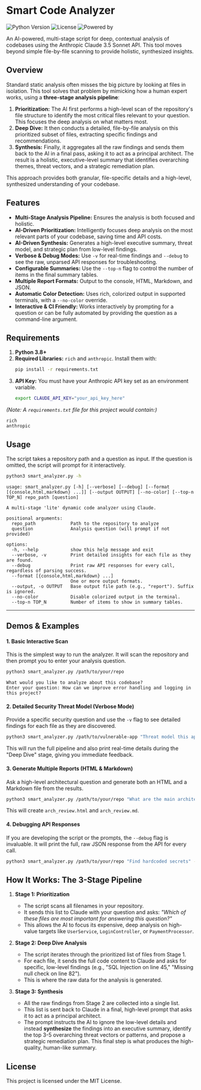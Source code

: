 
# Smart Code Analyzer

![Python Version](https://img.shields.io/badge/python-3.8+-blue.svg)
![License](https://img.shields.io/badge/license-MIT-green.svg)
![Powered by](https://img.shields.io/badge/Powered%20by-Claude%203.5%20Sonnet-orange.svg)

An AI-powered, multi-stage script for deep, contextual analysis of codebases using the Anthropic Claude 3.5 Sonnet API. This tool moves beyond simple file-by-file scanning to provide holistic, synthesized insights.

## Overview

Standard static analysis often misses the big picture by looking at files in isolation. This tool solves that problem by mimicking how a human expert works, using a **three-stage analysis pipeline**:

1.  **Prioritization:** The AI first performs a high-level scan of the repository's file structure to identify the most critical files relevant to your question. This focuses the deep analysis on what matters most.
2.  **Deep Dive:** It then conducts a detailed, file-by-file analysis on this prioritized subset of files, extracting specific findings and recommendations.
3.  **Synthesis:** Finally, it aggregates all the raw findings and sends them back to the AI in a final pass, asking it to act as a principal architect. The result is a holistic, executive-level summary that identifies overarching themes, threat vectors, and a strategic remediation plan.

This approach provides both granular, file-specific details and a high-level, synthesized understanding of your codebase.

## Features

-   **Multi-Stage Analysis Pipeline:** Ensures the analysis is both focused and holistic.
-   **AI-Driven Prioritization:** Intelligently focuses deep analysis on the most relevant parts of your codebase, saving time and API costs.
-   **AI-Driven Synthesis:** Generates a high-level executive summary, threat model, and strategic plan from low-level findings.
-   **Verbose & Debug Modes:** Use `-v` for real-time findings and `--debug` to see the raw, unparsed API responses for troubleshooting.
-   **Configurable Summaries:** Use the `--top-n` flag to control the number of items in the final summary tables.
-   **Multiple Report Formats:** Output to the console, HTML, Markdown, and JSON.
-   **Automatic Color Detection:** Uses rich, colorized output in supported terminals, with a `--no-color` override.
-   **Interactive & CI Friendly:** Works interactively by prompting for a question or can be fully automated by providing the question as a command-line argument.

## Requirements

1.  **Python 3.8+**
2.  **Required Libraries:** `rich` and `anthropic`. Install them with:
    ```bash
    pip install -r requirements.txt
    ```
3.  **API Key:** You must have your Anthropic API key set as an environment variable.
    ```bash
    export CLAUDE_API_KEY="your_api_key_here"
    ```

*(Note: A `requirements.txt` file for this project would contain:)*
```
rich
anthropic
```

## Usage

The script takes a repository path and a question as input. If the question is omitted, the script will prompt for it interactively.

```bash
python3 smart_analyzer.py -h
```
```
usage: smart_analyzer.py [-h] [--verbose] [--debug] [--format [{console,html,markdown} ...]] [--output OUTPUT] [--no-color] [--top-n TOP_N] repo_path [question]

A multi-stage 'lite' dynamic code analyzer using Claude.

positional arguments:
  repo_path             Path to the repository to analyze
  question              Analysis question (will prompt if not provided)

options:
  -h, --help            show this help message and exit
  --verbose, -v         Print detailed insights for each file as they are found.
  --debug               Print raw API responses for every call, regardless of parsing success.
  --format [{console,html,markdown} ...]
                        One or more output formats.
  --output, -o OUTPUT   Base output file path (e.g., "report"). Suffix is ignored.
  --no-color            Disable colorized output in the terminal.
  --top-n TOP_N         Number of items to show in summary tables.
```

---

## Demos & Examples

#### 1. Basic Interactive Scan

This is the simplest way to run the analyzer. It will scan the repository and then prompt you to enter your analysis question.

```bash
python3 smart_analyzer.py /path/to/your/repo
```
```
What would you like to analyze about this codebase?
Enter your question: How can we improve error handling and logging in this project?
```

#### 2. Detailed Security Threat Model (Verbose Mode)

Provide a specific security question and use the `-v` flag to see detailed findings for each file as they are discovered.

```bash
python3 smart_analyzer.py /path/to/vulnerable-app "Threat model this application for injection vulnerabilities and insecure authentication patterns" -v
```
This will run the full pipeline and also print real-time details during the "Deep Dive" stage, giving you immediate feedback.

#### 3. Generate Multiple Reports (HTML & Markdown)

Ask a high-level architectural question and generate both an HTML and a Markdown file from the results.

```bash
python3 smart_analyzer.py /path/to/your/repo "What are the main architectural patterns and where are the potential design flaws?" --format html markdown --output arch_review
```
This will create `arch_review.html` and `arch_review.md`.

#### 4. Debugging API Responses

If you are developing the script or the prompts, the `--debug` flag is invaluable. It will print the full, raw JSON response from the API for every call.

```bash
python3 smart_analyzer.py /path/to/your/repo "Find hardcoded secrets" --debug
```

## How It Works: The 3-Stage Pipeline

1.  **Stage 1: Prioritization**
    -   The script scans all filenames in your repository.
    -   It sends this list to Claude with your question and asks: *"Which of these files are most important for answering this question?"*
    -   This allows the AI to focus its expensive, deep analysis on high-value targets like `UserService`, `LoginController`, or `PaymentProcessor`.

2.  **Stage 2: Deep Dive Analysis**
    -   The script iterates through the prioritized list of files from Stage 1.
    -   For each file, it sends the full code content to Claude and asks for specific, low-level findings (e.g., "SQL Injection on line 45," "Missing null check on line 82").
    -   This is where the raw data for the analysis is generated.

3.  **Stage 3: Synthesis**
    -   All the raw findings from Stage 2 are collected into a single list.
    -   This list is sent back to Claude in a final, high-level prompt that asks it to act as a principal architect.
    -   The prompt instructs the AI to ignore the low-level details and instead **synthesize** the findings into an executive summary, identify the top 3-5 overarching threat vectors or patterns, and propose a strategic remediation plan. This final step is what produces the high-quality, human-like summary.

## License

This project is licensed under the MIT License.
